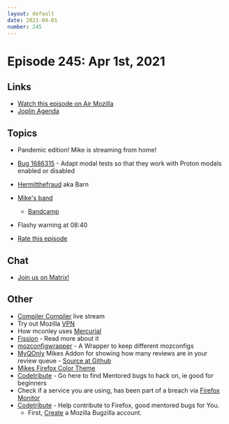 ```yaml
---
layout: default
date: 2021-04-01
number: 245
---
```


# Episode 245: Apr 1st, 2021

## Links
* [Watch this episode on Air Mozilla](https://mzl.la/joy-of-coding-2021-04-01)
* [Joplin Agenda](https://mikeconley.ca/joc/agendas/Episode-0245.html)

## Topics
* Pandemic edition! Mike is streaming from home!
* [Bug 1686315](https://bugzilla.mozilla.org/show_bug.cgi?id=1686315) - Adapt modal tests so that they work with Proton modals enabled or disabled
* [Hermitthefraud](https://www.youtube.com/user/HermitTheFraud/videos) aka Barn
* [Mike's band](https://www.youtube.com/channel/UC8PtVTV4BtuLa_iC_cmhotw)
  - [Bandcamp](https://thejohnsonreport.bandcamp.com/)
* Flashy warning at 08:40

* [Rate this episode](https://forms.gle/6FMQVKK7NdksmHae9)

## Chat
* [Join us on Matrix!](https://matrix.to/#/!enWuAmKDOEEPYejXRk:mozilla.org?via=mozilla.org&via=raim.ist)

## Other
* [Compiler Compiler](https://www.twitch.tv/codehag) live stream
* Try out Mozilla [VPN](https://vpn.mozilla.org/)
* How mconley uses [Mercurial](https://mikeconley.github.io/documents/How_mconley_uses_Mercurial_for_Mozilla_code)
* [Fission](https://firefox-source-docs.mozilla.org/dom/dom/Fission.html) - Read more about it
* [mozconfigwrapper](https://github.com/ahal/mozconfigwrapper) - A Wrapper to keep different mozconfigs
* [MyQOnly](https://addons.mozilla.org/en-US/firefox/addon/myqonly/) Mikes Addon for showing how many reviews are in your review queue - [Source at Github](https://github.com/mikeconley/myqonly)
* [Mikes Firefox Color Theme](https://addons.mozilla.org/en-US/firefox/addon/electricbluegaloo/)
* [Codetribute](https://codetribute.mozilla.org/) - Go here to find Mentored bugs to hack on, ie good for beginners
* Check if a service you are using, has been part of a breach via [Firefox Monitor](https://monitor.firefox.com/breaches)
* [Codetribute](https://codetribute.mozilla.org/) - Help contribute to Firefox, good mentored bugs for You.
  - First, [Create](https://bugzilla.mozilla.org/createaccount.cgi) a Mozilla Bugzilla account.

